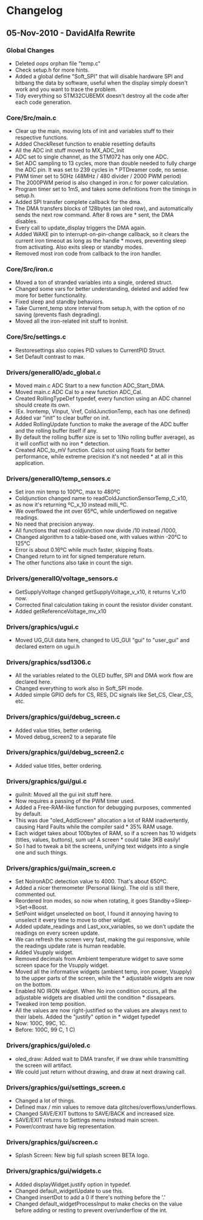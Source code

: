 # Changelog

## 05-Nov-2010 - DavidAlfa Rewrite

### Global Changes

* Deleted *oops* orphan file "temp.c"
* Check setup.h for more hints.
* Added a global define "Soft_SPI" that will disable hardware SPI and bitbang the data by software, useful when the display simply doesn't work and you want to trace the problem.
* Tidy everything so STM32CUBEMX doesn't destroy all the code after each code generation.


### Core/Src/main.c

* Clear up the main, moving lots of init and variables stuff to their respective functions.
* Added CheckReset function to enable resetting defaults
* All the ADC init stuff moved to MX_ADC_Init
* ADC set to single channel, as the STM072 has only one ADC.
* Set ADC sampling to 13 cycles, more than double needed to fully charge the ADC pin. It was set to 239 cycles in * PTDreamer code, no sense.
* PWM timer set to 50Hz (48MHz / 480 divider / 2000 PWM period)
* The 2000PWM period is also changed in iron.c for power calculation.
* Program timer set to 1mS, and takes some definitions from the timings in setup.h.
* Added SPI transfer complete callback for the dma.
* The DMA transfers blocks of 128bytes (an oled row), and automatically sends the next row command. After 8 rows are * sent, the DMA disables.
* Every call to update_display triggers the DMA again.
* Added WAKE pin to interrupt-on-pin-change callback, so it clears the current iron timeout as long as the handle * moves, preventing sleep from activating. Also exits sleep or standby modes.
* Removed most iron code from callback to the iron handler.

### Core/Src/iron.c

* Moved a ton of stranded variables into a single, ordered struct.
* Changed some  vars  for better understanding, deleted and added few more for better functionality.
* Fixed sleep and standby behaviors.
* Take Current_temp store  interval from setup.h, with the option of no saving (prevents flash degrading).
* Moved all the  iron-related init stuff to IronInit.

### Core/Src/settings.c

* Restoresettings also copies PID values to CurrentPID Struct.
* Set Default contrast to max.

### Drivers/generalIO/adc_global.c

* Moved main.c ADC Start to a new function ADC_Start_DMA.
* Moved main.c ADC Cal to a new function ADC_Cal.
* Created  RollingTypeDef typedef, every function using an ADC channel should create its own.
* (Ex. Irontemp, VInput, Vref, ColdJunctionTemp, each has one defined)
* Added var "init" to clear buffer on init.
* Added RollingUpdate function to make the average of the ADC buffer and the rolling buffer itself if any.
* By default the rolling buffer size is set to 1(No rolling buffer average), as it will conflict with no iron * detection.
* Created ADC_to_mV function. Calcs not using floats for better performance, while extreme precision it's not needed * at all in this application.

### Drivers/generalIO/temp_sensors.c

* Set iron min temp to 100ºC, max to 480ºC
* Coldjunction changed name to readColdJunctionSensorTemp_C_x10,
* as now it's returning ºC_x_10 instead milli_ºC.
* We overflowed the int over 65ºC, while underflowed on negative readings.
* No need that precision anyway.
* All functions that read coldjunction now divide /10 instead /1000, 
* Changed algorithm to a table-based one, with values within -20°C to 125°C
* Error is about 0.16ºC while much faster, skipping floats.
* Changed return to int for signed temperature return.
* The other functions also take in count the sign.

### Drivers/generalIO/voltage_sensors.c

* GetSupplyVoltage changed getSupplyVoltage_v_x10, it returns V_x10 now.
* Corrected final calculation taking in count the resistor divider constant.
* Added getReferenceVoltage_mv_x10

### Drivers/graphics/ugui.c

* Moved UG_GUI data here, changed to UG_GUI "gui" to "user_gui" and declared extern on ugui.h

### Drivers/graphics/ssd1306.c

* All the variables related to the OLED buffer, SPI and DMA work flow are declared here.
* Changed everything to work also in Soft_SPI mode.
* Added simple GPIO defs for CS, RES, DC  signals like Set_CS, Clear_CS, etc.

### Drivers/graphics/gui/debug_screen.c

* Added value titles, better ordering.
* Moved debug_screen2 to a separate file

### Drivers/graphics/gui/debug_screen2.c

* Added value titles, better ordering.

### Drivers/graphics/gui/gui.c

* guiInit: Moved all the gui init stuff here.
* Now requires a passing of the PWM timer used.
* Added a Free-RAM-like function for debugging purposes, commented by default.
* This was due "oled_AddScreen" allocation a lot of RAM inadvertently, causing Hard Faults while the compiler said * 35% RAM usage.
* Each widget takes about 100bytes of RAM, so if a screen has 10 widgets (titles, values, buttons), sum up! A screen * could take 3KB easily!
* So I had to tweak a bit the screens, unifying text widgets into a single one and such things.

### Drivers/graphics/gui/main_screen.c

* Set NoIronADC detection value to 4000. That's about 650ºC.
* Added a nicer thermometer (Personal liking). The old is still there, commented out.
* Reordered Iron modes, so now when rotating, it goes Standby->Sleep->Set->Boost.
* SetPoint widget unselected on boot, I found it annoying having to unselect it every time to move to other widget.
* Added update_readings and Last_xxx_variables, so we don't update the readings on every screen update.
* We can refresh the screen very fast, making the gui responsive, while the readings update rate is human readable.
* Added Vsupply widget.
* Removed decimals from Ambient temperature widget to save some screen space for the Vsupply widget.
* Moved all the informative widgets (ambient temp, iron power, Vsupply) to the upper parts of the screen, while the * adjustable widgets are now on the bottom.
* Enabled NO IRON widget. When No iron condition occurs, all the adjustable widgets are disabled until the condition * dissapears.
* Tweaked iron temp position.
* All the values are now right-justified so the values are always next to their labels. Added the "justify" option in * widget typedef
* Now:	100C,  99C,   1C.
* Before:	100C, 99 C, 1  C)

### Drivers/graphics/gui/oled.c

* oled_draw: Added wait to DMA transfer, if we draw while transmitting the screen will artifact.
* We could just return without drawing, and draw at next drawing call.

### Drivers/graphics/gui/settings_screen.c

* Changed a lot of things.
* Defined max / min values to remove data glitches/overflows/underflows.
* Changed SAVE/EXIT buttons to SAVE/BACK and increased size.
* SAVE/EXIT returns to Settings menu instead main screen.
* Power/contrast have big representation.

### Drivers/graphics/gui/screen.c

* Splash Screen: New big full splash screen BETA logo.

### Drivers/graphics/gui/widgets.c

* Added displayWidget.justify option in typedef.
* Changed default_widgetUpdate to use this.
* Changed insertDot to add a 0 if there's nothing before the '.'
* Changed default_widgetProcessInput to make checks on the value before adding or resting to prevent over/underflow of the int.
